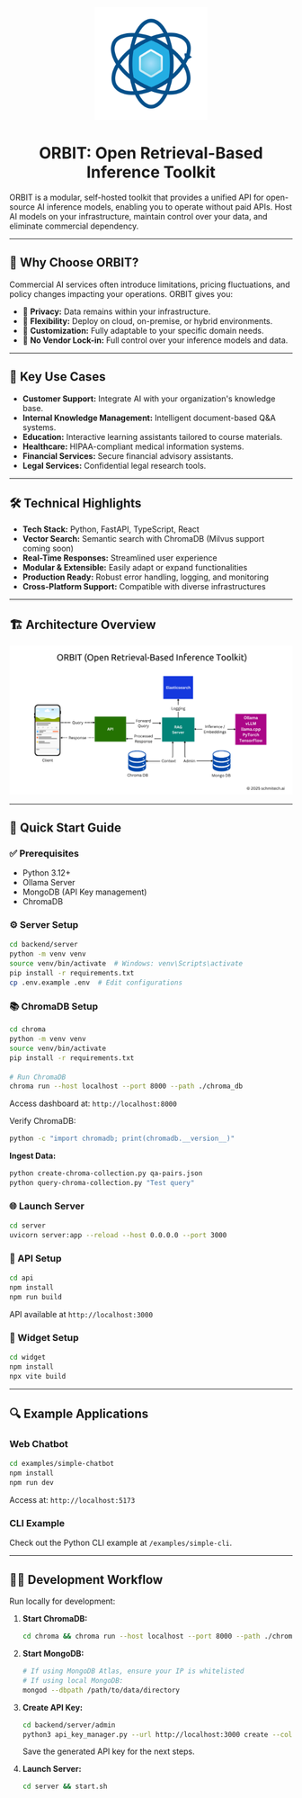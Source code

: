 <div align="center">
  <img src="orbit.png" width="200" height="200" alt="ORBIT">
  
  # ORBIT: Open Retrieval-Based Inference Toolkit
</div>

ORBIT is a modular, self-hosted toolkit that provides a unified API for open-source AI inference models, enabling you to operate without paid APIs. Host AI models on your infrastructure, maintain control over your data, and eliminate commercial dependency.

---

## 🌟 Why Choose ORBIT?

Commercial AI services often introduce limitations, pricing fluctuations, and policy changes impacting your operations. ORBIT gives you:

- 🔐 **Privacy:** Data remains within your infrastructure.
- 🔄 **Flexibility:** Deploy on cloud, on-premise, or hybrid environments.
- 🔧 **Customization:** Fully adaptable to your specific domain needs.
- 🚫 **No Vendor Lock-in:** Full control over your inference models and data.

---

## 🎯 Key Use Cases

- **Customer Support:** Integrate AI with your organization's knowledge base.
- **Internal Knowledge Management:** Intelligent document-based Q&A systems.
- **Education:** Interactive learning assistants tailored to course materials.
- **Healthcare:** HIPAA-compliant medical information systems.
- **Financial Services:** Secure financial advisory assistants.
- **Legal Services:** Confidential legal research tools.

---

## 🛠️ Technical Highlights

- **Tech Stack:** Python, FastAPI, TypeScript, React
- **Vector Search:** Semantic search with ChromaDB (Milvus support coming soon)
- **Real-Time Responses:** Streamlined user experience
- **Modular & Extensible:** Easily adapt or expand functionalities
- **Production Ready:** Robust error handling, logging, and monitoring
- **Cross-Platform Support:** Compatible with diverse infrastructures

---

## 🏗️ Architecture Overview

![Architecture Overview](architecture.png)

---

## 📌 Quick Start Guide

### ✅ Prerequisites

- Python 3.12+
- Ollama Server
- MongoDB (API Key management)
- ChromaDB

### ⚙️ Server Setup

```bash
cd backend/server
python -m venv venv
source venv/bin/activate  # Windows: venv\Scripts\activate
pip install -r requirements.txt
cp .env.example .env  # Edit configurations
```

### 📚 ChromaDB Setup

```bash
cd chroma
python -m venv venv
source venv/bin/activate
pip install -r requirements.txt

# Run ChromaDB
chroma run --host localhost --port 8000 --path ./chroma_db
```

Access dashboard at: `http://localhost:8000`

Verify ChromaDB:
```bash
python -c "import chromadb; print(chromadb.__version__)"
```

**Ingest Data:**

```bash
python create-chroma-collection.py qa-pairs.json
python query-chroma-collection.py "Test query"
```

### 🌐 Launch Server

```bash
cd server
uvicorn server:app --reload --host 0.0.0.0 --port 3000
```

### 📡 API Setup

```bash
cd api
npm install
npm run build
```

API available at `http://localhost:3000`

### 🎨 Widget Setup

```bash
cd widget
npm install
npx vite build
```

---

## 🔍 Example Applications

### Web Chatbot

```bash
cd examples/simple-chatbot
npm install
npm run dev
```

Access at: `http://localhost:5173`

### CLI Example

Check out the Python CLI example at `/examples/simple-cli`.

---

## 🧑‍💻 Development Workflow

Run locally for development:

1. **Start ChromaDB:**
    ```bash
    cd chroma && chroma run --host localhost --port 8000 --path ./chroma_db
    ```

2. **Start MongoDB:**
    ```bash
    # If using MongoDB Atlas, ensure your IP is whitelisted
    # If using local MongoDB:
    mongod --dbpath /path/to/data/directory
    ```

3. **Create API Key:**
    ```bash
    cd backend/server/admin
    python3 api_key_manager.py --url http://localhost:3000 create --collection default --name "Development" --notes "Development API Key"
    ```
    Save the generated API key for the next steps.

4. **Launch Server:**
    ```bash
    cd server && start.sh
    ```
